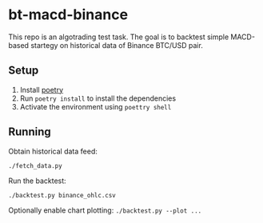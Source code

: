 # bt-macd-binance

This repo is an algotrading test task. The goal is to backtest simple MACD-based startegy on historical data of Binance
BTC/USD pair.

## Setup

1. Install [poetry](https://python-poetry.org/docs/)
2. Run `poetry install` to install the dependencies
3. Activate the environment using `poettry shell`

## Running

Obtain historical data feed:

```
./fetch_data.py
```

Run the backtest:

```
./backtest.py binance_ohlc.csv
```

Optionally enable chart plotting: `./backtest.py --plot ...`
